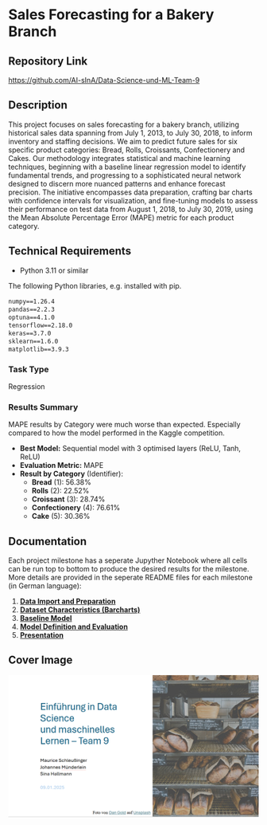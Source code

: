 # Sales Forecasting for a Bakery Branch

## Repository Link

https://github.com/AI-sInA/Data-Science-und-ML-Team-9

## Description

This project focuses on sales forecasting for a bakery branch, utilizing historical sales data spanning from July 1, 2013, to July 30, 2018, to inform inventory and staffing decisions. We aim to predict future sales for six specific product categories: Bread, Rolls, Croissants, Confectionery and Cakes. Our methodology integrates statistical and machine learning techniques, beginning with a baseline linear regression model to identify fundamental trends, and progressing to a sophisticated neural network designed to discern more nuanced patterns and enhance forecast precision. The initiative encompasses data preparation, crafting bar charts with confidence intervals for visualization, and fine-tuning models to assess their performance on test data from August 1, 2018, to July 30, 2019, using the Mean Absolute Percentage Error (MAPE) metric for each product category.


## Technical Requirements

- Python 3.11 or similar

The following Python libraries, e.g. installed with pip.

````
numpy==1.26.4
pandas==2.2.3
optuna==4.1.0
tensorflow==2.18.0
keras==3.7.0
sklearn==1.6.0
matplotlib==3.9.3
````
### Task Type

Regression

### Results Summary

MAPE results by Category were much worse than expected. Especially compared to how the model performed in the Kaggle competition.
-   **Best Model:** Sequential model with 3 optimised layers (ReLU, Tanh, ReLU)
-   **Evaluation Metric:** MAPE
-   **Result by Category** (Identifier):
    -   **Bread** (1): 56.38%
    -   **Rolls** (2): 22.52%
    -   **Croissant** (3): 28.74%
    -   **Confectionery** (4): 76.61%
    -   **Cake** (5): 30.36%

## Documentation

Each project milestone has a seperate Jupyther Notebook where all cells can be run top to bottom to produce the desired results for the milestone. More details are provided in the seperate README files for each milestone (in German language): 

1.  [**Data Import and Preparation**](0_DataPreparation/)
3.  [**Dataset Characteristics (Barcharts)**](1_DatasetCharacteristics/)
4.  [**Baseline Model**](2_BaselineModel/)
5.  [**Model Definition and Evaluation**](3_Model/)
6.  [**Presentation**](4_Presentation/README.md)

## Cover Image

![](CoverImage/Image.PNG)
